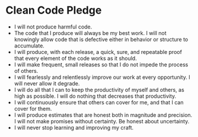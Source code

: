
# Clean Code Pledge

* I will not produce harmful code.
* The code that I produce will always be my best work. I will not knowingly allow code that is defective either in behavior or structure to accumulate.  
* I will produce, with each release, a quick, sure, and repeatable proof that every element of the code works as it should.
* I will make frequent, small releases so that I do not impede the process of others.
* I will fearlessly and relentlessly improve our work at every opportunity. I will never allow it degrade.
* I will do all that I can to keep the productivity of myself and others, as high as possible. I will do nothing that decreases that productivity.
* I will continuously ensure that others can cover for me, and that I can cover for them.
* I will produce estimates that are honest both in magnitude and precision. I will not make promises without certainty. Be honest about uncertainty.
* I will never stop learning and improving my craft.
